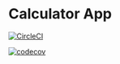 # Calculator App

[![CircleCI](https://circleci.com/gh/divakrishnam/calcapp/tree/master.svg?style=shield)](https://circleci.com/gh/divakrishnam/calcapp/tree/master)

[![codecov](https://codecov.io/gh/divakrishnam/calcapp/branch/master/graph/badge.svg?token=FG6LAETJI7)](https://codecov.io/gh/divakrishnam/calcapp)

